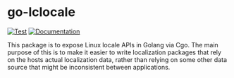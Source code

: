 # go-lclocale

[![Test](https://github.com/elliotcourant/go-lclocale/actions/workflows/test.yaml/badge.svg)](https://github.com/elliotcourant/go-lclocale/actions/workflows/test.yaml)
[![Documentation](https://pkg.go.dev/badge/github.com/elliotcourant/go-lclocale)](https://pkg.go.dev/github.com/elliotcourant/go-lclocale)

This package is to expose Linux locale APIs in Golang via Cgo. The main purpose of this is to make it easier to write
localization packages that rely on the hosts actual localization data, rather than relying on some other data source
that might be inconsistent between applications.

